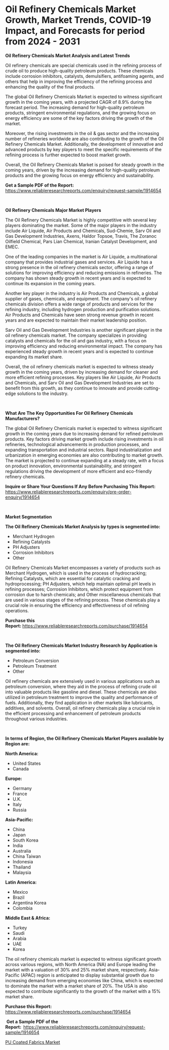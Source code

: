 <p><h1>Oil Refinery Chemicals Market Growth, Market Trends, COVID-19 Impact, and Forecasts for period from 2024 - 2031</h1></p><p><strong>Oil Refinery Chemicals Market Analysis and Latest Trends</strong></p>
<p><p>Oil refinery chemicals are special chemicals used in the refining process of crude oil to produce high-quality petroleum products. These chemicals include corrosion inhibitors, catalysts, demulsifiers, antifoaming agents, and others that help in improving the efficiency of the refining process and enhancing the quality of the final products.</p><p>The global Oil Refinery Chemicals Market is expected to witness significant growth in the coming years, with a projected CAGR of 8.9% during the forecast period. The increasing demand for high-quality petroleum products, stringent environmental regulations, and the growing focus on energy efficiency are some of the key factors driving the growth of the market.</p><p>Moreover, the rising investments in the oil & gas sector and the increasing number of refineries worldwide are also contributing to the growth of the Oil Refinery Chemicals Market. Additionally, the development of innovative and advanced products by key players to meet the specific requirements of the refining process is further expected to boost market growth.</p><p>Overall, the Oil Refinery Chemicals Market is poised for steady growth in the coming years, driven by the increasing demand for high-quality petroleum products and the growing focus on energy efficiency and sustainability.</p></p>
<p><strong>Get a Sample PDF of the Report:&nbsp;</strong> <a href="https://www.reliableresearchreports.com/enquiry/request-sample/1914654">https://www.reliableresearchreports.com/enquiry/request-sample/1914654</a></p>
<p>&nbsp;</p>
<p><strong>Oil Refinery Chemicals Major Market Players</strong></p>
<p><p>The Oil Refinery Chemicals Market is highly competitive with several key players dominating the market. Some of the major players in the industry include Air Liquide, Air Products and Chemicals, Sud-Chemie, Sarv Oil and Gas Development Industries, Axens, Haldor Topsoe, Travis, The Zoranoc Oilfield Chemical, Pars Lian Chemical, Iranian Catalyst Development, and EMEC.</p><p>One of the leading companies in the market is Air Liquide, a multinational company that provides industrial gases and services. Air Liquide has a strong presence in the oil refinery chemicals sector, offering a range of solutions for improving efficiency and reducing emissions in refineries. The company has shown steady growth in recent years and is expected to continue its expansion in the coming years.</p><p>Another key player in the industry is Air Products and Chemicals, a global supplier of gases, chemicals, and equipment. The company's oil refinery chemicals division offers a wide range of products and services for the refining industry, including hydrogen production and purification solutions. Air Products and Chemicals have seen strong revenue growth in recent years and are expected to maintain their market leadership position.</p><p>Sarv Oil and Gas Development Industries is another significant player in the oil refinery chemicals market. The company specializes in providing catalysts and chemicals for the oil and gas industry, with a focus on improving efficiency and reducing environmental impact. The company has experienced steady growth in recent years and is expected to continue expanding its market share.</p><p>Overall, the oil refinery chemicals market is expected to witness steady growth in the coming years, driven by increasing demand for cleaner and more efficient refining processes. Key players like Air Liquide, Air Products and Chemicals, and Sarv Oil and Gas Development Industries are set to benefit from this growth, as they continue to innovate and provide cutting-edge solutions to the industry.</p></p>
<p>&nbsp;</p>
<p><strong>What Are The Key Opportunities For Oil Refinery Chemicals Manufacturers?</strong></p>
<p><p>The global Oil Refinery Chemicals market is expected to witness significant growth in the coming years due to increasing demand for refined petroleum products. Key factors driving market growth include rising investments in oil refineries, technological advancements in production processes, and expanding transportation and industrial sectors. Rapid industrialization and urbanization in emerging economies are also contributing to market growth. The market is projected to continue expanding at a steady rate, with a focus on product innovation, environmental sustainability, and stringent regulations driving the development of more efficient and eco-friendly refinery chemicals.</p></p>
<p><strong>Inquire or Share Your Questions If Any Before Purchasing This Report:</strong> <a href="https://www.reliableresearchreports.com/enquiry/pre-order-enquiry/1914654">https://www.reliableresearchreports.com/enquiry/pre-order-enquiry/1914654</a></p>
<p>&nbsp;</p>
<p><strong>Market Segmentation</strong></p>
<p><strong>The Oil Refinery Chemicals Market Analysis by types is segmented into:</strong></p>
<p><ul><li>Merchant Hydrogen</li><li>Refining Catalysts</li><li>PH Adjusters</li><li>Corrosion Inhibitors</li><li>Other</li></ul></p>
<p><p>Oil Refinery Chemicals Market encompasses a variety of products such as Merchant Hydrogen, which is used in the process of hydrocracking; Refining Catalysts, which are essential for catalytic cracking and hydroprocessing; PH Adjusters, which help maintain optimal pH levels in refining processes; Corrosion Inhibitors, which protect equipment from corrosion due to harsh chemicals; and Other miscellaneous chemicals that are used in various stages of the refining process. These chemicals play a crucial role in ensuring the efficiency and effectiveness of oil refining operations.</p></p>
<p><strong>Purchase this Report:&nbsp;</strong><a href="https://www.reliableresearchreports.com/purchase/1914654">https://www.reliableresearchreports.com/purchase/1914654</a></p>
<p>&nbsp;</p>
<p><strong>The Oil Refinery Chemicals Market Industry Research by Application is segmented into:</strong></p>
<p><ul><li>Petroleum Conversion</li><li>Petroleum Treatment</li><li>Other</li></ul></p>
<p><p>Oil refinery chemicals are extensively used in various applications such as petroleum conversion, where they aid in the process of refining crude oil into valuable products like gasoline and diesel. These chemicals are also utilized in petroleum treatment to improve the quality and performance of fuels. Additionally, they find application in other markets like lubricants, additives, and solvents. Overall, oil refinery chemicals play a crucial role in the efficient processing and enhancement of petroleum products throughout various industries.</p></p>
<p>&nbsp;</p>
<p><strong>In terms of Region, the Oil Refinery Chemicals Market Players available by Region are:</strong></p>
<p>
    <p> <strong> North America: </strong>
        <ul>
            <li>United States</li>
            <li>Canada</li>
        </ul>
        </p> 
    <p> <strong> Europe: </strong>
        <ul>
            <li>Germany</li>
            <li>France</li>
            <li>U.K.</li>
            <li>Italy</li>
            <li>Russia</li>
        </ul>
        </p> 
    <p> <strong> Asia-Pacific: </strong>
        <ul>
            <li>China</li>
            <li>Japan</li>
            <li>South Korea</li>
            <li>India</li>
            <li>Australia</li>
            <li>China Taiwan</li>
            <li>Indonesia</li>
            <li>Thailand</li>
            <li>Malaysia</li>
        </ul>
        </p> 
    <p> <strong> Latin America: </strong>
        <ul>
            <li>Mexico</li>
            <li>Brazil</li>
            <li>Argentina Korea</li>
            <li>Colombia</li>
        </ul>
        </p> 
    <p> <strong> Middle East & Africa: </strong>
        <ul>
            <li>Turkey</li>
            <li>Saudi</li>
            <li>Arabia</li>
            <li>UAE</li>
            <li>Korea</li>
        </ul>
    </p>
    </p>
<p><p>The oil refinery chemicals market is expected to witness significant growth across various regions, with North America (NA) and Europe leading the market with a valuation of 30% and 25% market share, respectively. Asia-Pacific (APAC) region is anticipated to display substantial growth due to increasing demand from emerging economies like China, which is expected to dominate the market with a market share of 20%. The USA is also expected to contribute significantly to the growth of the market with a 15% market share.</p></p>
<p><strong>Purchase this Report: </strong><a href="https://www.reliableresearchreports.com/purchase/1914654">https://www.reliableresearchreports.com/purchase/1914654</a></p>
<p>&nbsp;<strong>Get a Sample PDF of the Report:&nbsp;&nbsp;</strong><a href="https://www.reliableresearchreports.com/enquiry/request-sample/1914654">https://www.reliableresearchreports.com/enquiry/request-sample/1914654</a></p>
<p><strong></strong></p>
<p><p><a href="https://eight-handstand-8fb.notion.site/PU-Coated-Fabrics-Market-Size-Market-Share-and-Global-Market-Analysis-Report-2024-2031-1b15e4b8eea4461699f10fa8f8386cbf">PU Coated Fabrics Market</a></p></p>